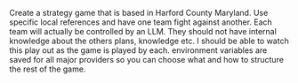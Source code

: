 Create a strategy game that is based in Harford County Maryland. Use specific local references and have one team fight against another. Each team will actually be controlled by an LLM. They should not have internal knowledge about the others plans, knowledge etc.  I should be able to watch this play out as the game is played by each.  environment variables are saved for all major providers so you can choose what and how to structure the rest of the game. 